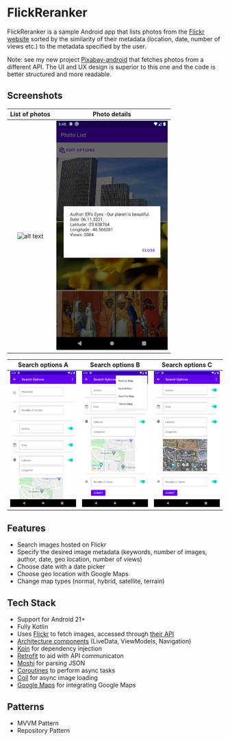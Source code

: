 # FlickReranker

FlickReranker is a sample Android app that lists photos from the [Flickr website](https://www.flickr.com/) sorted by the similarity of their metadata (location, date, number of views etc.) to the metadata specified by the user.

Note: see my new project [Pixabay-android](https://github.com/TheyCallMeLuke/pixabay-android) that fetches photos from a different API. The UI and UX design is superior to this one and the code is better structured and more readable.

## Screenshots


List of photos             |  Photo details
:-------------------------:|:-------------------------:
<img src="images/result.png" alt="alt text" width="260px" height="auto">  |  <img src="images/photo_details.png" alt="alt text" width="260px" height="auto">

Search options A             |  Search options B |  Search options C
:-------------------------:|:-------------------------:|:-------------------------:
<img src="images/search_options_1.png" alt="alt text" width="260px" height="auto"> | <img src="images/map_type.png" alt="alt text" width="260px" height="auto"> | <img src="images/hybrid_map.png" alt="alt text" width="260px" height="auto">

## Features

* Search images hosted on Flickr
* Specify the desired image metadata (keywords, number of images, author, date, geo location, number of views)
* Choose date with a date picker
* Choose geo location with Google Maps
* Change map types (normal, hybrid, satellite, terrain)

## Tech Stack

* Support for Android 21+
* Fully Kotlin
* Uses [Flickr](https://www.flickr.com/) to fetch images, accessed through [their API](https://www.flickr.com/services/)
* [Architecture components](https://developer.android.com/topic/libraries/architecture) (LiveData, ViewModels, Navigation)
* [Koin](https://insert-koin.io/) for dependency injection
* [Retrofit](https://github.com/square/retrofit) to aid with API communicaton
* [Moshi](https://github.com/square/moshi) for parsing JSON
* [Coroutines](https://github.com/Kotlin/kotlinx.coroutines) to perform async tasks
* [Coil](https://github.com/coil-kt/coil) for async image loading
* [Google Maps](https://developers.google.com/maps) for integrating Google Maps

## Patterns
* MVVM Pattern
* Repository Pattern
